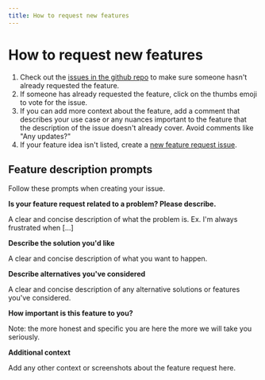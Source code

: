 ```yaml
---
title: How to request new features
---
```


# How to request new features

1. Check out the [issues in the github repo][github-issues] to make sure someone hasn't already requested the feature.
2. If someone has already requested the feature, click on the thumbs emoji to vote for the issue.
3. If you can add more context about the feature, add a comment that describes your use case or any nuances important to the feature that the description of the issue doesn't already cover. Avoid comments like "Any updates?"
4. If your feature idea isn't listed, create a [new feature request issue][feature-request].

## Feature description prompts

Follow these prompts when creating your issue.

**Is your feature request related to a problem? Please describe.**

A clear and concise description of what the problem is. Ex. I'm always frustrated when [...]

**Describe the solution you'd like**

A clear and concise description of what you want to happen.

**Describe alternatives you've considered**

A clear and concise description of any alternative solutions or features you've considered.

**How important is this feature to you?**

Note: the more honest and specific you are here the more we will take you seriously.

**Additional context**

Add any other context or screenshots about the feature request here.

[github-issues]: ./known-issues.md/#how-to-find-a-known-product-limitation
[feature-request]: https://github.com/metabase/metabase/issues/new?assignees=&labels=.Needs+Triage%2C+Type%3ANew+Feature&template=feature_request.md
